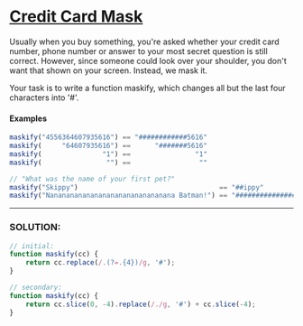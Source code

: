 # [Credit Card Mask](https://www.codewars.com/kata/credit-card-mask/)
Usually when you buy something, you're asked whether your credit card number, phone number or answer to 
your most secret question is still correct. However, since someone could look over your shoulder, you 
don't want that shown on your screen. Instead, we mask it.

Your task is to write a function maskify, which changes all but the last four characters into '#'.

#### Examples
```js
maskify("4556364607935616") == "############5616"
maskify(     "64607935616") ==      "#######5616"
maskify(               "1") ==                "1"
maskify(                "") ==                 ""

// "What was the name of your first pet?"
maskify("Skippy")                                   == "##ippy"
maskify("Nananananananananananananananana Batman!") == "####################################man!"
```

-------------------------------------------------------------------------------------------------
### SOLUTION:

```js
// initial:
function maskify(cc) {
    return cc.replace(/.(?=.{4})/g, '#');
}

// secondary:
function maskify(cc) {
    return cc.slice(0, -4).replace(/./g, '#') + cc.slice(-4);
}
```